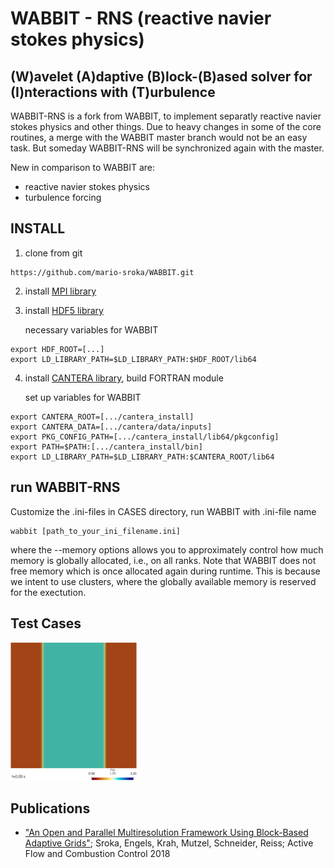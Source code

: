 # WABBIT - RNS (reactive navier stokes physics)
## (W)avelet (A)daptive (B)lock-(B)ased solver for (I)nteractions with (T)urbulence

WABBIT-RNS is a fork from WABBIT, to implement separatly reactive navier stokes physics and other things. Due to heavy changes in some of the core routines, a merge with the WABBIT master branch would not be an easy task. But someday WABBIT-RNS will be synchronized again with the master.

New in comparison to WABBIT are:

+ reactive navier stokes physics
+ turbulence forcing

## INSTALL

1. clone from git

```
https://github.com/mario-sroka/WABBIT.git
```

2. install [MPI library](https://www.open-mpi.org/) 

3. install [HDF5 library](https://www.hdfgroup.org/downloads/hdf5/source-code/ "HDF5 Source Code")

	necessary variables for WABBIT
```
export HDF_ROOT=[...]
export LD_LIBRARY_PATH=$LD_LIBRARY_PATH:$HDF_ROOT/lib64
```

4. install [CANTERA library](https://www.cantera.org/), build FORTRAN module

	set up variables for WABBIT
```
export CANTERA_ROOT=[.../cantera_install]
export CANTERA_DATA=[.../cantera/data/inputs]
export PKG_CONFIG_PATH=[.../cantera_install/lib64/pkgconfig]
export PATH=$PATH:[.../cantera_install/bin]
export LD_LIBRARY_PATH=$LD_LIBRARY_PATH:$CANTERA_ROOT/lib64
```

## run WABBIT-RNS

Customize the .ini-files in CASES directory, run WABBIT with .ini-file name

```
wabbit [path_to_your_ini_filename.ini] 
```

where the --memory options allows you to approximately control how much memory is globally allocated, i.e., on all ranks. Note that WABBIT does not free memory which is once allocated again during runtime. This is because we intent to use clusters, where the globally available memory is reserved for the exectution.

## Test Cases

<img src="pics/rho.png" width="40%">

## Publications

* ["An Open and Parallel Multiresolution Framework Using Block-Based Adaptive Grids"](https://link.springer.com/chapter/10.1007%2F978-3-319-98177-2_19 "Sroka2018"); Sroka, Engels, Krah, Mutzel, Schneider, Reiss; Active Flow and Combustion Control 2018

